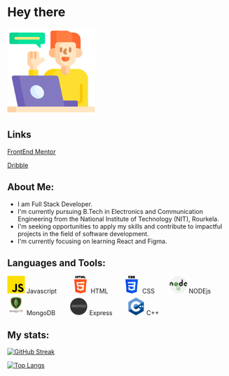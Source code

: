 # Hey there
<img src="./img/waving-hand.png" style="height: 200px;">

## Links
[FrontEnd Mentor](https://www.frontendmentor.io/profile/keshavkumarhembram)

[Dribble](https://dribbble.com/keshavkumarhembram)

## About Me:
- I am Full Stack Developer.
- I'm currently pursuing B.Tech in Electronics and Communication Engineering from the National Institute of Technology (NIT), Rourkela.
- I'm seeking opportunities to apply my skills and contribute to impactful projects in the field of software development.
- I'm currently focusing on learning  React and Figma.


## Languages and Tools: 
<img src="./logo/js.png" style= "width: 40px;">
<span style="margin-right: 30px"> Javascript </span>
<img src="./logo/html.png" style= "width: 40px;">
<span style="margin-right: 30px"> HTML </span>
<img src="./logo/css.png" style= "width: 40px;">
<span style="margin-right: 30px"> CSS </span>
<img src="./logo/nodejs.png" style= "width: 40px;">
<span style="margin-right: 30px"> NODEjs </span>
<span style="margin-right: 30px"><img src="./logo/mongodb.png" style= "width: 40px;"> MongoDB </span>

<img src="./logo/express.png" style= "width: 40px;">
<span style="margin-right: 30px"> Express </span>
<img src="./logo/c++.png" style= "width: 40px;">
<span style="margin-right: 30px"> C++ </span>

## My stats:
[![GitHub Streak](https://github-readme-streak-stats.herokuapp.com?user=keshavkumarhembram&theme=dark)](https://git.io/streak-stats)

[![Top Langs](https://github-readme-stats.vercel.app/api/top-langs/?username=keshavkumarhembram&layout=compact&theme=vision-friendly-dark)](https://github.com/keshavkumarhembram/github-readme-stats)

